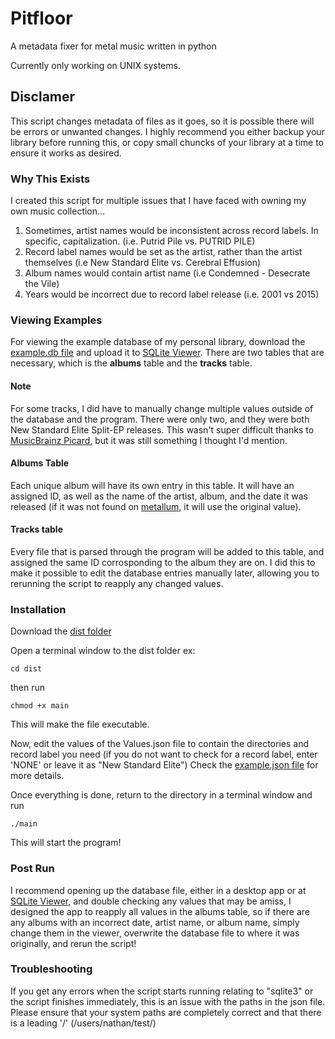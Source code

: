 # Pitfloor
A metadata fixer for metal music written in python

Currently only working on UNIX systems.

## Disclamer
This script changes metadata of files as it goes, so it is possible there will be errors or unwanted changes. I highly recommend you either backup your library before running this, or copy small chuncks of your library at a time to ensure it works as desired.

### Why This Exists
I created this script for multiple issues that I have faced with owning my own music collection...

1. Sometimes, artist names would be inconsistent across record labels. In specific, capitalization. (i.e. Putrid Pile vs. PUTRID PILE)
2. Record label names would be set as the artist, rather than the artist themselves (i.e New Standard Elite vs. Cerebral Effusion)
3. Album names would contain artist name (i.e Condemned - Desecrate the Vile)
4. Years would be incorrect due to record label release (i.e. 2001 vs 2015)

### Viewing Examples
For viewing the example database of my personal library, download the [example.db file](https://github.com/Nathan-Wunschl/pitfloor/blob/main/example.db) and upload it to [SQLite Viewer](https://inloop.github.io/sqlite-viewer/). There are two tables that are necessary, which is the **albums** table and the **tracks** table. 

#### Note
For some tracks, I did have to manually change multiple values outside of the database and the program. There were only two, and they were both New Standard Elite Split-EP releases. This wasn't super difficult thanks to [MusicBrainz Picard](https://picard.musicbrainz.org/), but it was still something I thought I'd mention.

#### Albums Table
Each unique album will have its own entry in this table. It will have an assigned ID, as well as the name of the artist, album, and the date it was released (if it was not found on [metallum](https://www.metal-archives.com/), it will use the original value).

#### Tracks table
Every file that is parsed through the program will be added to this table, and assigned the same ID corrosponding to the album they are on. I did this to make it possible to edit the database entries manually later, allowing you to rerunning the script to reapply any changed values.

### Installation
Download the [dist folder](github.com/Nathan-Wunschl/pitfloor/tree/main/dist)

Open a terminal window to the dist folder
ex:
```
cd dist
```
then run
```
chmod +x main
```
This will make the file executable.

Now, edit the values of the Values.json file to contain the directories and record label you need (if you do not want to check for a record label, enter 'NONE' or leave it as "New Standard Elite")
Check the [example.json file](https://github.com/Nathan-Wunschl/pitfloor/blob/main/example.json) for more details.

Once everything is done, return to the directory in a terminal window and run
```
./main
```
This will start the program! 

### Post Run
I recommend opening up the database file, either in a desktop app or at [SQLite Viewer](https://inloop.github.io/sqlite-viewer/), and double checking any values that may be amiss, I designed the app to reapply all values in the albums table, so if there are any albums with an incorrect date, artist name, or album name, simply change them in the viewer, overwrite the database file to where it was originally, and rerun the script!

### Troubleshooting
If you get any errors when the script starts running relating to "sqlite3" or the script finishes immediately, this is an issue with the paths in the json file. Please ensure that your system paths are completely correct and that there is a leading '/' (/users/nathan/test/)

